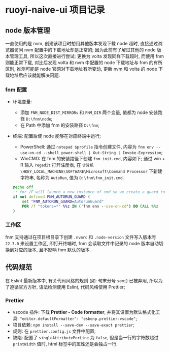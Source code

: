 # ruoyi-naive-ui 项目记录

## node 版本管理
一直使用的是 nvm, 创建该项目时想用其他版本发现下载 node 超时, 直接通过浏览器访问 nvm 配置中的下载地址却是正常的; 因为此前有了解过其他的 node 版本管理工具, 所以这次直接进行尝试; 更换为 volta 发现同样下载超时, 而使用 fnm 则能正常下载, 对比后发现 volta 和 nvm 中配置的 node 下载地址与 fnm 的有所区别, 推测可能是 node 官网对下载地址有所变动, 更新 nvm 和 volta 的 node 下载地址后应该就能解决问题.

### fnm 配置
- 环境变量:
  - 添加 `FNM_NODE_DIST_MIRRORs` 和 `FNM_DIR` 两个变量, 值都为 node 安装路径 `D:\fnm\node`;
  - 在 Path 中添加 fnm 的安装路径 `D:\fnm`;

- 终端: 配置后使 node 能够在对应终端中运行;
  - PowerShell: 通过 `notepad $profile` 指令创建文件, 内容为 `fnm env --use-on-cd --shell power-shell | Out-String | Invoke-Expression`;
  - WinCMD: 在 fnm 的安装路径下创建 `fnm_init.cmd`, 内容如下; 通过 win + R 输入 `regedit` 打开注册表, 在 `计算机\HKEY_LOCAL_MACHINE\SOFTWARE\Microsoft\Command Processor` 下新建字符串, 名称为 `AutoRun`, 值为 `D:\fnm\fnm_init.cmd`.

  ``` fnm_init.cmd
  @echo off
  :: for /F will launch a new instance of cmd so we create a guard to prevent an infnite loop
  if not defined FNM_AUTORUN_GUARD (
      set "FNM_AUTORUN_GUARD=AutorunGuard"
      FOR /f "tokens=*" %%z IN ('fnm env --use-on-cd') DO CALL %%z
  )
  ```

### 工作区
fnm 支持通过在项目根目录下创建 `.nvmrc` 和 `.node-version` 文件写入版本号 `22.7.0` 来设置工作区, 即打开终端时, fnm 会读取文件中记录的 node 版本自动切换到对应的版本, 且不影响 fnm 默认的版本.

## 代码规范
在 Eslint 最新版本中, 有关代码风格的规则 (如: 句末分号 `semi`) 已被弃用, 所以为了遵循官方方针, 语法检测使用 Eslint, 代码风格使用 Prettier;

### Prettier
- vscode 插件: 下载 **Prettier - Code formatter**, 并将其设置为默认格式化工具: `"editor.defaultFormatter": "esbenp.prettier-vscode"`;
- 项目依赖: `npm install --save-dev --save-exact prettier`;
- 规则: 在 `prettier.config.js` 文件中配置;
- 缺陷: 配置了 `singleAttributePerLine` 为 `false`, 但是当一行的字符数超过 `printWidth` 值时, html 标签中的属性还是会独占一行.

